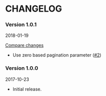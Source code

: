 # CHANGELOG

### Version 1.0.1

2018-01-19

[Compare changes](https://github.com/codevise/activeadmin-searchable_select/compare/v1.0.0...v1.0.1)

- Use zero based pagination parameter
  ([#2](https://github.com/codevise/activeadmin-searchable_select/pull/2))

### Version 1.0.0

2017-10-23

- Initial release.

